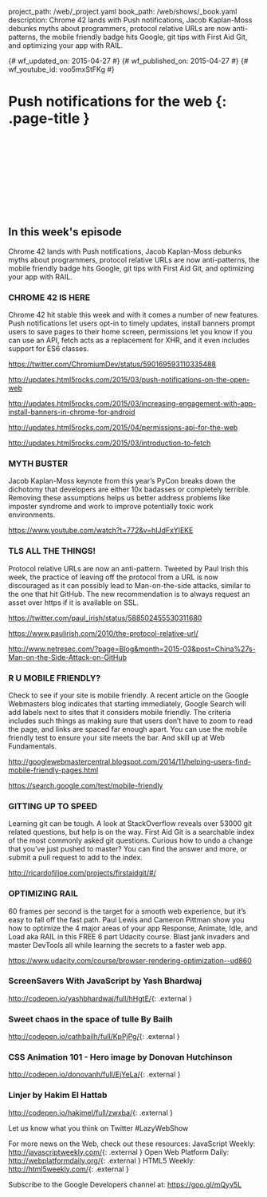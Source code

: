 project_path: /web/_project.yaml book_path: /web/shows/_book.yaml description: Chrome 42 lands with Push notifications, Jacob Kaplan-Moss debunks myths about programmers, protocol relative URLs are now anti-patterns, the mobile friendly badge hits Google, git tips with First Aid Git, and optimizing your app with RAIL.

{# wf_updated_on: 2015-04-27 #} {# wf_published_on: 2015-04-27 #} {# wf_youtube_id: voo5mxStFKg #}

# Push notifications for the web {: .page-title }

<div class="video-wrapper">
  <iframe class="devsite-embedded-youtube-video" data-video-id="voo5mxStFKg"
          data-autohide="1" data-showinfo="0" frameborder="0" allowfullscreen>
  </iframe>
</div>

## In this week's episode

Chrome 42 lands with Push notifications, Jacob Kaplan-Moss debunks myths about programmers, protocol relative URLs are now anti-patterns, the mobile friendly badge hits Google, git tips with First Aid Git, and optimizing your app with RAIL.

### CHROME 42 IS HERE

Chrome 42 hit stable this week and with it comes a number of new features. Push notifications let users opt-in to timely updates, install banners prompt users to save pages to their home screen, permissions let you know if you can use an API, fetch acts as a replacement for XHR, and it even includes support for ES6 classes.

<https://twitter.com/ChromiumDev/status/590169593110335488>

<http://updates.html5rocks.com/2015/03/push-notifications-on-the-open-web>

<http://updates.html5rocks.com/2015/03/increasing-engagement-with-app-install-banners-in-chrome-for-android>

<http://updates.html5rocks.com/2015/04/permissions-api-for-the-web>

<http://updates.html5rocks.com/2015/03/introduction-to-fetch>

### MYTH BUSTER

Jacob Kaplan-Moss keynote from this year’s PyCon breaks down the dichotomy that developers are either 10x badasses or completely terrible. Removing these assumptions helps us better address problems like imposter syndrome and work to improve potentially toxic work environments.

<https://www.youtube.com/watch?t=772&v=hIJdFxYlEKE>

### TLS ALL THE THINGS!

Protocol relative URLs are now an anti-pattern. Tweeted by Paul Irish this week, the practice of leaving off the protocol from a URL is now discouraged as it can possibly lead to Man-on-the-side attacks, similar to the one that hit GitHub. The new recommendation is to always request an asset over https if it is available on SSL.

<https://twitter.com/paul_irish/status/588502455530311680>

<https://www.paulirish.com/2010/the-protocol-relative-url/>

<http://www.netresec.com/?page=Blog&month=2015-03&post=China%27s-Man-on-the-Side-Attack-on-GitHub>

### R U MOBILE FRIENDLY?

Check to see if your site is mobile friendly. A recent article on the Google Webmasters blog indicates that starting immediately, Google Search will add labels next to sites that it considers mobile friendly. The criteria includes such things as making sure that users don’t have to zoom to read the page, and links are spaced far enough apart. You can use the mobile friendly test to ensure your site meets the bar. And skill up at Web Fundamentals.

<http://googlewebmastercentral.blogspot.com/2014/11/helping-users-find-mobile-friendly-pages.html>

<https://search.google.com/test/mobile-friendly>

### GITTING UP TO SPEED

Learning git can be tough. A look at StackOverflow reveals over 53000 git related questions, but help is on the way. First Aid Git is a searchable index of the most commonly asked git questions. Curious how to undo a change that you’ve just pushed to master? You can find the answer and more, or submit a pull request to add to the index.

<http://ricardofilipe.com/projects/firstaidgit/#/>

### OPTIMIZING RAIL

60 frames per second is the target for a smooth web experience, but it’s easy to fall off the fast path. Paul Lewis and Cameron Pittman show you how to optimize the 4 major areas of your app Response, Animate, Idle, and Load aka RAIL in this FREE 6 part Udacity course. Blast jank invaders and master DevTools all while learning the secrets to a faster web app.

<https://www.udacity.com/course/browser-rendering-optimization--ud860>

### ScreenSavers With JavaScript by Yash Bhardwaj

<http://codepen.io/yashbhardwaj/full/hHgtE/>{: .external }

### Sweet chaos in the space of tulle By Bailh

<http://codepen.io/cathbailh/full/KpPjPg/>{: .external }

### CSS Animation 101 - Hero image by Donovan Hutchinson

<http://codepen.io/donovanh/full/EjYeLa/>{: .external }

### Linjer by Hakim El Hattab

<http://codepen.io/hakimel/full/zwxba/>{: .external }

Let us know what you think on Twitter #LazyWebShow

For more news on the Web, check out these resources: JavaScript Weekly: <http://javascriptweekly.com/>{: .external } Open Web Platform Daily: <http://webplatformdaily.org/>{: .external } HTML5 Weekly: <http://html5weekly.com/>{: .external }

Subscribe to the Google Developers channel at: <https://goo.gl/mQyv5L>
